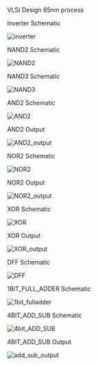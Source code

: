 VLSI Design 65nm process

Inverter Schematic 

![inverter](images/inverter.png)

NAND2 Schematic

![NAND2](images/NAND2.png)

NAND3 Schematic

![NAND3](images/NAND3.png)

AND2 Schematic

![AND2](images/AND2.png)

AND2 Output

![AND2_output](images/AND2_output.png)

NOR2 Schematic

![NOR2](images/NOR2.png)

NOR2 Output

![NOR2_output](images/NOR2_output.png)

XOR Schematic

![XOR](images/XOR.png)

XOR Output

![XOR_output](images/XOR_output.png)

DFF Schematic

![DFF](images/DFF.png)

1BIT_FULL_ADDER Schematic

![1bit_fulladder](images/1bit_fulladder.png)

4BIT_ADD_SUB Schematic

![4bit_ADD_SUB](images/4bit_ADD_SUB.png)

4BIT_ADD_SUB Output

![add_sub_output](images/add_sub_output.png)
